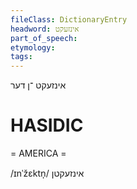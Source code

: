 ```yaml
---
fileClass: DictionaryEntry
headword: אינזעקט
part_of_speech: 
etymology: 
tags: 
---
```

אינזעקט
־ן
דער

HASIDIC
=======
= AMERICA = 

/ɪnˈžɛktn̩/ אינזעקטן